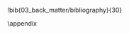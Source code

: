 !bib{03_back_matter/bibliography}{30}

\appendix

<!-- Appendices can be used to list studies included and excluded from the study, to document search strategy details, and to list raw data from the included studies. -->
